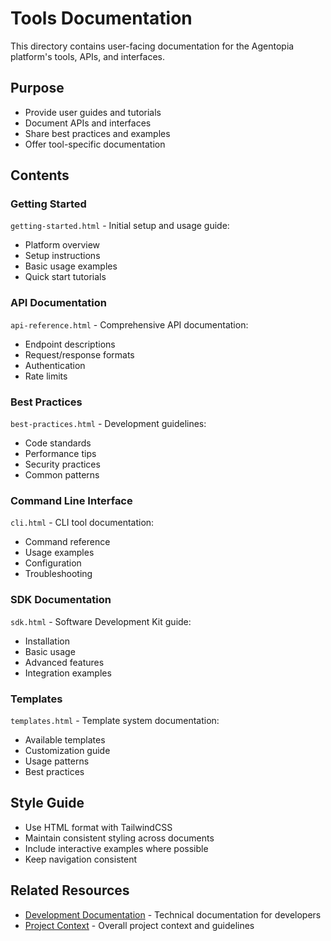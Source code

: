 # Tools Documentation

This directory contains user-facing documentation for the Agentopia platform's tools, APIs, and interfaces.

## Purpose

- Provide user guides and tutorials
- Document APIs and interfaces
- Share best practices and examples
- Offer tool-specific documentation

## Contents

### Getting Started

`getting-started.html` - Initial setup and usage guide:

- Platform overview
- Setup instructions
- Basic usage examples
- Quick start tutorials

### API Documentation

`api-reference.html` - Comprehensive API documentation:

- Endpoint descriptions
- Request/response formats
- Authentication
- Rate limits

### Best Practices

`best-practices.html` - Development guidelines:

- Code standards
- Performance tips
- Security practices
- Common patterns

### Command Line Interface

`cli.html` - CLI tool documentation:

- Command reference
- Usage examples
- Configuration
- Troubleshooting

### SDK Documentation

`sdk.html` - Software Development Kit guide:

- Installation
- Basic usage
- Advanced features
- Integration examples

### Templates

`templates.html` - Template system documentation:

- Available templates
- Customization guide
- Usage patterns
- Best practices

## Style Guide

- Use HTML format with TailwindCSS
- Maintain consistent styling across documents
- Include interactive examples where possible
- Keep navigation consistent

## Related Resources

- [Development Documentation](/docs) - Technical documentation for developers
- [Project Context](/.windsurf/CONTEXT.md) - Overall project context and guidelines

